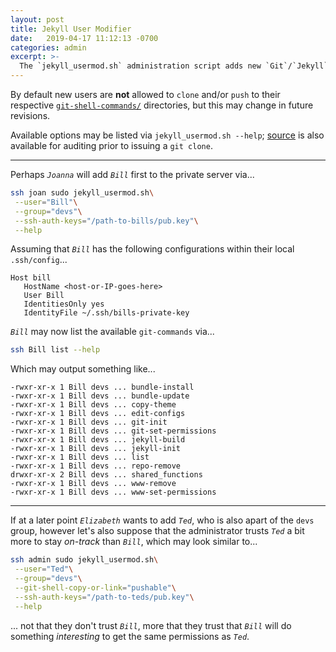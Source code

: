```yaml
---
layout: post
title: Jekyll User Modifier
date:   2019-04-17 11:12:13 -0700
categories: admin
excerpt: >-
  The `jekyll_usermod.sh` administration script adds new `Git`/`Jekyll` users to private server
---
```



By default new users are __not__ allowed to `clone` and/or `push` to their respective [`git-shell-commands/`][git-shell-commands_source] directories, but this may change in future revisions.


Available options may be listed via `jekyll_usermod.sh --help`; [source][jekyll-usermod_source] is also available for auditing prior to issuing a `git clone`.


___


Perhaps _`Joanna`_ will add _`Bill`_ first to the private server via...


```bash
ssh joan sudo jekyll_usermod.sh\
 --user="Bill"\
 --group="devs"\
 --ssh-auth-keys="/path-to-bills/pub.key"\
 --help
```


Assuming that _`Bill`_ has the following configurations within their local `.ssh/config`...


```
Host bill
   HostName <host-or-IP-goes-here>
   User Bill
   IdentitiesOnly yes
   IdentityFile ~/.ssh/bills-private-key
```

_`Bill`_ may now list the available `git-commands` via...


```bash
ssh Bill list --help
```


Which may output something like...


```
-rwxr-xr-x 1 Bill devs ... bundle-install
-rwxr-xr-x 1 Bill devs ... bundle-update
-rwxr-xr-x 1 Bill devs ... copy-theme
-rwxr-xr-x 1 Bill devs ... edit-configs
-rwxr-xr-x 1 Bill devs ... git-init
-rwxr-xr-x 1 Bill devs ... git-set-permissions
-rwxr-xr-x 1 Bill devs ... jekyll-build
-rwxr-xr-x 1 Bill devs ... jekyll-init
-rwxr-xr-x 1 Bill devs ... list
-rwxr-xr-x 1 Bill devs ... repo-remove
drwxr-xr-x 2 Bill devs ... shared_functions
-rwxr-xr-x 1 Bill devs ... www-remove
-rwxr-xr-x 1 Bill devs ... www-set-permissions
```


-------


If at a later point _`Elizabeth`_ wants to add _`Ted`_, who is also apart of the `devs` group, however let's also suppose that the administrator trusts _`Ted`_ a bit more to stay _on-track_ than _`Bill`_, which may look similar to...


```bash
ssh admin sudo jekyll_usermod.sh\
 --user="Ted"\
 --group="devs"\
 --git-shell-copy-or-link="pushable"\
 --ssh-auth-keys="/path-to-teds/pub.key"\
 --help
```


... not that they don't trust _`Bill`_, more that they trust that _`Bill`_ will do something _interesting_ to get the same permissions as _`Ted`_.


[git-shell-commands_source]: https://github.com/S0AndS0/Jekyll_Admin/tree/master/git_shell_commands
[jekyll-usermod_source]: https://github.com/S0AndS0/Jekyll_Admin/blob/master/jekyll_usermod.sh
